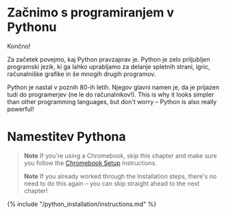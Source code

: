 # Začnimo s programiranjem v Pythonu

Končno!

Za začetek povejmo, kaj Python pravzaprav je. Python je zelo priljubljen programski jezik, ki ga lahko uprabljamo za delanje spletnih strani, igric, računalniške grafike in še mnogih drugih programov.

Python je nastal v poznih 80-ih letih. Njegov glavni namen je, da je prijazen tudi do programerjev (ne le do računalnikov!). This is why it looks simpler than other programming languages, but don't worry – Python is also really powerful!

# Namestitev Pythona

> **Note** If you're using a Chromebook, skip this chapter and make sure you follow the [Chromebook Setup](../chromebook_setup/README.md) instructions.
> 
> **Note** If you already worked through the Installation steps, there's no need to do this again – you can skip straight ahead to the next chapter!

{% include "/python_installation/instructions.md" %}